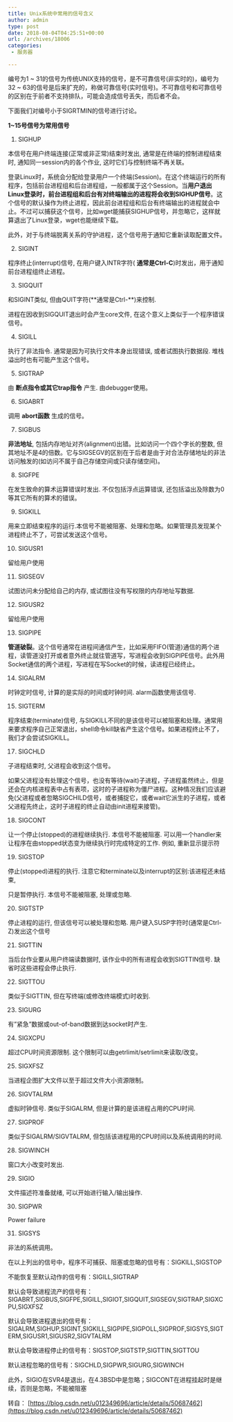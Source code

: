 ```yaml
---
title: Unix系统中常用的信号含义
author: admin
type: post
date: 2018-08-04T04:25:51+00:00
url: /archives/18006
categories:
 - 服务器

---
```


编号为1 ~ 31的信号为传统UNIX支持的信号，是不可靠信号(非实时的)，编号为32 ~ 63的信号是后来扩充的，称做可靠信号(实时信号)。不可靠信号和可靠信号的区别在于前者不支持排队，可能会造成信号丢失，而后者不会。

下面我们对编号小于SIGRTMIN的信号进行讨论。

**1~15号信号为常用信号**

1) SIGHUP

本信号在用户终端连接(正常或非正常)结束时发出, 通常是在终端的控制进程结束时, 通知同一session内的各个作业, 这时它们与控制终端不再关联。

登录Linux时，系统会分配给登录用户一个终端(Session)。在这个终端运行的所有程序，包括前台进程组和后台进程组，一般都属于这个Session。当**用户退出Linux登录时，前台进程组和后台有对终端输出的进程将会收到SIGHUP信号**。这个信号的默认操作为终止进程，因此前台进程组和后台有终端输出的进程就会中止。不过可以捕获这个信号，比如wget能捕获SIGHUP信号，并忽略它，这样就算退出了Linux登录，wget也能继续下载。

此外，对于与终端脱离关系的守护进程，这个信号用于通知它重新读取配置文件。

2) SIGINT

程序终止(interrupt)信号, 在用户键入INTR字符( **通常是Ctrl-C**)时发出，用于通知前台进程组终止进程。

3) SIGQUIT

和SIGINT类似, 但由QUIT字符(**通常是Ctrl-\**)来控制.

进程在因收到SIGQUIT退出时会产生core文件, 在这个意义上类似于一个程序错误信号。

4) SIGILL

执行了非法指令. 通常是因为可执行文件本身出现错误, 或者试图执行数据段. 堆栈溢出时也有可能产生这个信号。

5) SIGTRAP

由 **断点指令或其它trap指令** 产生. 由debugger使用。

6) SIGABRT

调用 **abort函数** 生成的信号。

7) SIGBUS

**非法地址**, 包括内存地址对齐(alignment)出错。比如访问一个四个字长的整数, 但其地址不是4的倍数。它与SIGSEGV的区别在于后者是由于对合法存储地址的非法访问触发的(如访问不属于自己存储空间或只读存储空间)。

8) SIGFPE

在发生致命的算术运算错误时发出. 不仅包括浮点运算错误, 还包括溢出及除数为0等其它所有的算术的错误。

9) SIGKILL

用来立即结束程序的运行.本信号不能被阻塞、处理和忽略。如果管理员发现某个进程终止不了，可尝试发送这个信号。

10) SIGUSR1

留给用户使用

11) SIGSEGV

试图访问未分配给自己的内存, 或试图往没有写权限的内存地址写数据.

12) SIGUSR2

留给用户使用

13) SIGPIPE

**管道破裂**。这个信号通常在进程间通信产生，比如采用FIFO(管道)通信的两个进程，读管道没打开或者意外终止就往管道写，写进程会收到SIGPIPE信号。此外用Socket通信的两个进程，写进程在写Socket的时候，读进程已经终止。

14) SIGALRM

时钟定时信号, 计算的是实际的时间或时钟时间. alarm函数使用该信号.

15) SIGTERM

程序结束(terminate)信号, 与SIGKILL不同的是该信号可以被阻塞和处理。通常用来要求程序自己正常退出，shell命令kill缺省产生这个信号。如果进程终止不了，我们才会尝试SIGKILL。

17) SIGCHLD

子进程结束时, 父进程会收到这个信号。

如果父进程没有处理这个信号，也没有等待(wait)子进程，子进程虽然终止，但是还会在内核进程表中占有表项，这时的子进程称为僵尸进程。这种情况我们应该避免(父进程或者忽略SIGCHILD信号，或者捕捉它，或者wait它派生的子进程，或者父进程先终止，这时子进程的终止自动由init进程来接管)。

18) SIGCONT

让一个停止(stopped)的进程继续执行. 本信号不能被阻塞. 可以用一个handler来让程序在由stopped状态变为继续执行时完成特定的工作. 例如, 重新显示提示符

19) SIGSTOP

停止(stopped)进程的执行. 注意它和terminate以及interrupt的区别:该进程还未结束,

只是暂停执行. 本信号不能被阻塞, 处理或忽略.

20) SIGTSTP

停止进程的运行, 但该信号可以被处理和忽略. 用户键入SUSP字符时(通常是Ctrl-Z)发出这个信号

21) SIGTTIN

当后台作业要从用户终端读数据时, 该作业中的所有进程会收到SIGTTIN信号. 缺省时这些进程会停止执行.

22) SIGTTOU

类似于SIGTTIN, 但在写终端(或修改终端模式)时收到.

23) SIGURG

有”紧急”数据或out-of-band数据到达socket时产生.

24) SIGXCPU

超过CPU时间资源限制. 这个限制可以由getrlimit/setrlimit来读取/改变。

25) SIGXFSZ

当进程企图扩大文件以至于超过文件大小资源限制。

26) SIGVTALRM

虚拟时钟信号. 类似于SIGALRM, 但是计算的是该进程占用的CPU时间.

27) SIGPROF

类似于SIGALRM/SIGVTALRM, 但包括该进程用的CPU时间以及系统调用的时间.

28) SIGWINCH

窗口大小改变时发出.

29) SIGIO

文件描述符准备就绪, 可以开始进行输入/输出操作.

30) SIGPWR

Power failure

31) SIGSYS

非法的系统调用。

在以上列出的信号中，程序不可捕获、阻塞或忽略的信号有：SIGKILL,SIGSTOP

不能恢复至默认动作的信号有：SIGILL,SIGTRAP

默认会导致进程流产的信号有：SIGABRT,SIGBUS,SIGFPE,SIGILL,SIGIOT,SIGQUIT,SIGSEGV,SIGTRAP,SIGXCPU,SIGXFSZ

默认会导致进程退出的信号有：SIGALRM,SIGHUP,SIGINT,SIGKILL,SIGPIPE,SIGPOLL,SIGPROF,SIGSYS,SIGTERM,SIGUSR1,SIGUSR2,SIGVTALRM

默认会导致进程停止的信号有：SIGSTOP,SIGTSTP,SIGTTIN,SIGTTOU

默认进程忽略的信号有：SIGCHLD,SIGPWR,SIGURG,SIGWINCH

此外，SIGIO在SVR4是退出，在4.3BSD中是忽略；SIGCONT在进程挂起时是继续，否则是忽略，不能被阻塞

转自： [https://blog.csdn.net/u012349696/article/details/50687462](https://blog.csdn.net/u012349696/article/details/50687462)